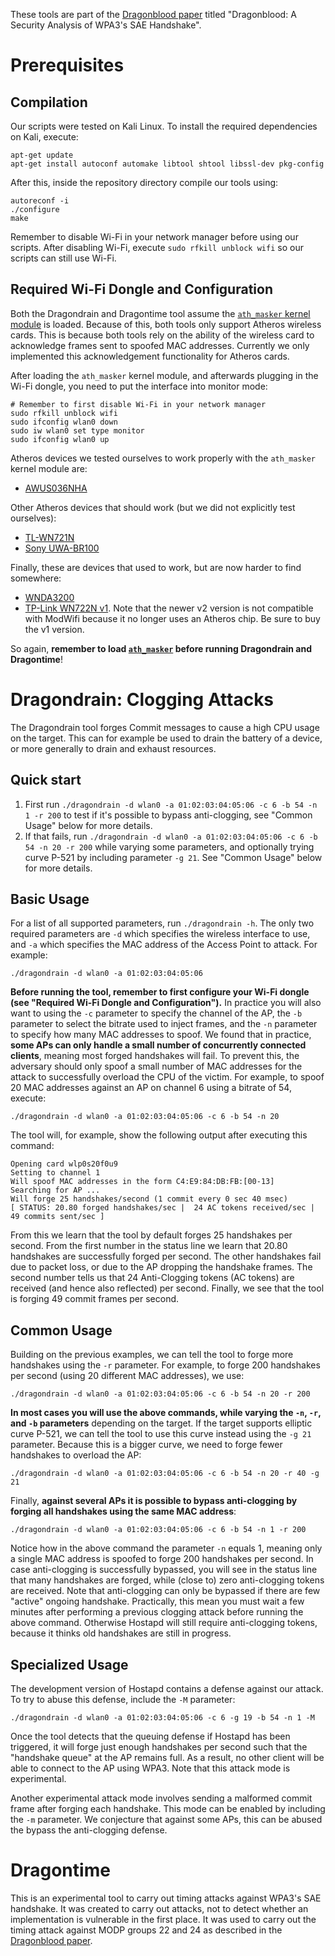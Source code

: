These tools are part of the [Dragonblood paper](https://papers.mathyvanhoef.com/dragonblood.pdf) titled "Dragonblood: A Security Analysis of WPA3's SAE Handshake".

# Prerequisites

## Compilation

Our scripts were tested on Kali Linux. To install the required dependencies on Kali, execute:

	apt-get update
	apt-get install autoconf automake libtool shtool libssl-dev pkg-config

After this, inside the repository directory compile our tools using:

	autoreconf -i
	./configure
	make

Remember to disable Wi-Fi in your network manager before using our scripts. After disabling Wi-Fi, execute `sudo rfkill unblock wifi` so our scripts can still use Wi-Fi.

## Required Wi-Fi Dongle and Configuration

Both the Dragondrain and Dragontime tool assume the [`ath_masker` kernel module](https://github.com/vanhoefm/ath_masker) is loaded. Because of this, both tools only support Atheros wireless cards. This is because both tools rely on the ability of the wireless card to acknowledge frames sent to spoofed MAC addresses. Currently we only implemented this acknowledgement functionality for Atheros cards.

After loading the `ath_masker` kernel module, and afterwards plugging in the Wi-Fi dongle, you need to put the interface into monitor mode:

	# Remember to first disable Wi-Fi in your network manager
	sudo rfkill unblock wifi
	sudo ifconfig wlan0 down
	sudo iw wlan0 set type monitor
	sudo ifconfig wlan0 up

Atheros devices we tested ourselves to work properly with the `ath_masker` kernel module are:
- <a href="http://www.amazon.com/dp/B004Y6MIXS?tag=modwiffir-20">AWUS036NHA</a>

Other Atheros devices that should work (but we did not explicitly test ourselves):
- <a href="https://www.amazon.com/dp/B004HFQM1A?tag=modwiffir-20">TL-WN721N</a>
- <a href="https://www.amazon.com/dp/B078HB6KNQ?tag=modwiffir-20">Sony UWA-BR100</a>

Finally, these are devices that used to work, but are now harder to find somewhere:
- <a href="">WNDA3200</a>
- <a href="https://wikidevi.com/wiki/TP-LINK_TL-WN722N">TP-Link WN722N v1</a>. Note that the newer v2 version is not compatible with ModWifi because it no longer uses an Atheros chip. Be sure to buy the v1 version.

So again, **remember to load [`ath_masker`](https://github.com/vanhoefm/ath_masker) before running Dragondrain and Dragontime**!

# Dragondrain: Clogging Attacks

The Dragondrain tool forges Commit messages to cause a high CPU usage on the target. This can for example be used to drain the battery of a device, or more generally to drain and exhaust resources.

## Quick start

1. First run `./dragondrain -d wlan0 -a 01:02:03:04:05:06 -c 6 -b 54 -n 1 -r 200` to test if it's possible to bypass anti-clogging, see "Common Usage" below for more details.
2. If that fails, run `./dragondrain -d wlan0 -a 01:02:03:04:05:06 -c 6 -b 54 -n 20 -r 200` while varying some parameters, and optionally trying curve P-521 by including parameter `-g 21`. See "Common Usage" below for more details.

## Basic Usage

For a list of all supported parameters, run `./dragondrain -h`. The only two required parameters are `-d` which specifies the wireless interface to use, and `-a` which specifies the MAC address of the Access Point to attack. For example:

	./dragondrain -d wlan0 -a 01:02:03:04:05:06

**Before running the tool, remember to first configure your Wi-Fi dongle (see "Required Wi-Fi Dongle and Configuration").** In practice you will also want to using the `-c` parameter to specify the channel of the AP, the `-b` parameter to select the bitrate used to inject frames, and the `-n` parameter to specify how many MAC addresses to spoof. We found that in practice, **some APs can only handle a small number of concurrently connected clients**, meaning most forged handshakes will fail. To prevent this, the adversary should only spoof a small number of MAC addresses for the attack to successfully overload the CPU of the victim. For example, to spoof 20 MAC addresses against an AP on channel 6 using a bitrate of 54, execute:

	./dragondrain -d wlan0 -a 01:02:03:04:05:06 -c 6 -b 54 -n 20

The tool will, for example, show the following output after executing this command:

	Opening card wlp0s20f0u9
	Setting to channel 1
	Will spoof MAC addresses in the form C4:E9:84:DB:FB:[00-13]
	Searching for AP ...
	Will forge 25 handshakes/second (1 commit every 0 sec 40 msec)
	[ STATUS: 20.80 forged handshakes/sec |  24 AC tokens received/sec |  49 commits sent/sec ]

From this we learn that the tool by default forges 25 handshakes per second. From the first number in the status line we learn that 20.80 handshakes are successfully forged per second. The other handshakes fail due to packet loss, or due to the AP dropping the handshake frames. The second number tells us that 24 Anti-Clogging tokens (AC tokens) are received (and hence also reflected) per second. Finally, we see that the tool is forging 49 commit frames per second.

## Common Usage

Building on the previous examples, we can tell the tool to forge more handshakes using the `-r` parameter. For example, to forge 200 handshakes per second (using 20 different MAC addresses), we use:

	./dragondrain -d wlan0 -a 01:02:03:04:05:06 -c 6 -b 54 -n 20 -r 200

**In most cases you will use the above commands, while varying the `-n`, `-r`, and `-b` parameters** depending on the target. If the target supports elliptic curve P-521, we can tell the tool to use this curve instead using the `-g 21` parameter. Because this is a bigger curve, we need to forge fewer handshakes to overload the AP:

	./dragondrain -d wlan0 -a 01:02:03:04:05:06 -c 6 -b 54 -n 20 -r 40 -g 21

Finally, **against several APs it is possible to bypass anti-clogging by forging all handshakes using the same MAC address**:

	./dragondrain -d wlan0 -a 01:02:03:04:05:06 -c 6 -b 54 -n 1 -r 200

Notice how in the above command the parameter `-n` equals 1, meaning only a single MAC address is spoofed to forge 200 handshakes per second. In case anti-clogging is successfully bypassed, you will see in the status line that many handshakes are forged, while (close to) zero anti-clogging tokens are received. Note that anti-clogging can only be bypassed if there are few "active" ongoing handshake. Practically, this mean you must wait a few minutes after performing a previous clogging attack before running the above command. Otherwise Hostapd will still require anti-clogging tokens, because it thinks old handshakes are still in progress.

## Specialized Usage

The development version of Hostapd contains a defense against our attack. To try to abuse this defense, include the `-M` parameter:

	./dragondrain -d wlan0 -a 01:02:03:04:05:06 -c 6 -g 19 -b 54 -n 1 -M

Once the tool detects that the queuing defense if Hostapd has been triggered, it will forge just enough handshakes per second such that the "handshake queue" at the AP remains full. As a result, no other client will be able to connect to the AP using WPA3. Note that this attack mode is experimental.

Another experimental attack mode involves sending a malformed commit frame after forging each handshake. This mode can be enabled by including the `-m` parameter. We conjecture that against some APs, this can be abused the bypass the anti-clogging defense.


# Dragontime

This is an experimental tool to carry out timing attacks against WPA3's SAE handshake. It was created to carry out attacks, not to detect whether an implementation is vulnerable in the first place. It was used to carry out the timing attack against MODP groups 22 and 24 as described in the [Dragonblood paper](https://papers.mathyvanhoef.com/dragonblood.pdf).

